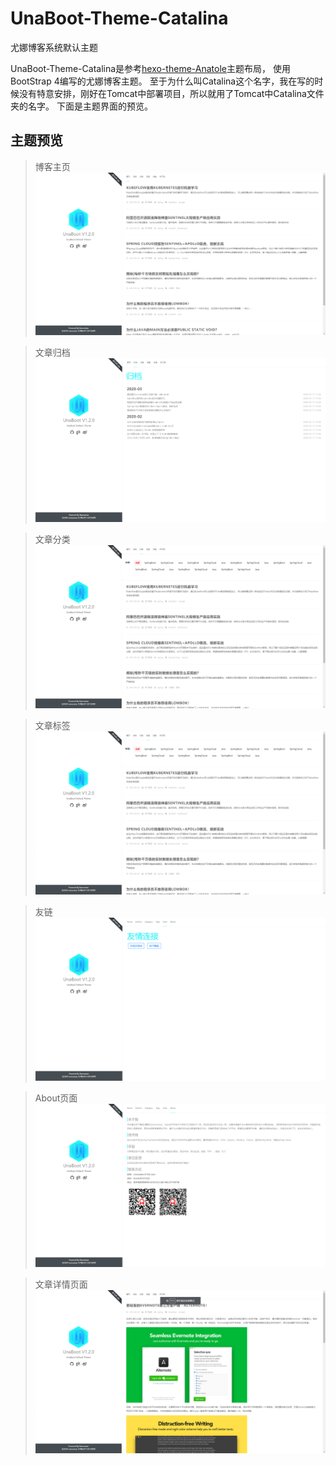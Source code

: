 # UnaBoot-Theme-Catalina
尤娜博客系统默认主题

UnaBoot-Theme-Catalina是参考[hexo-theme-Anatole](https://github.com/Ben02/hexo-theme-Anatole)主题布局，
使用BootStrap 4编写的尤娜博客主题。
至于为什么叫Catalina这个名字，我在写的时候没有特意安排，刚好在Tomcat中部署项目，所以就用了Tomcat中Catalina文件夹的名字。
下面是主题界面的预览。
## 主题预览

>博客主页
![](./pic/index.png)

>文章归档
![](./pic/archive.png)

>文章分类
![](./pic/category.png)

>文章标签
![](./pic/tags.png)

>友链
![](./pic/links.png)

>About页面
![](./pic/about.png)

>文章详情页面
![](./pic/post.png)
